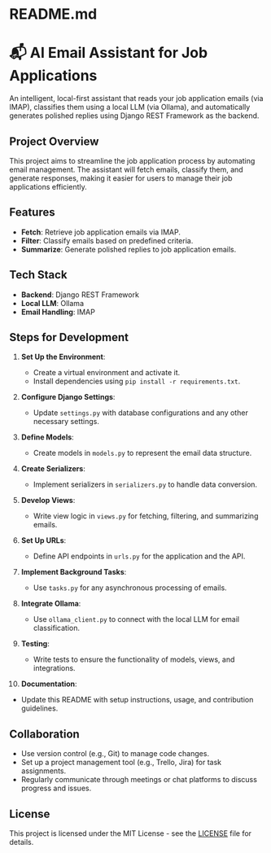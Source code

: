 # README.md

# 📬 AI Email Assistant for Job Applications

An intelligent, local-first assistant that reads your job application emails (via IMAP), classifies them using a local LLM (via Ollama), and automatically generates polished replies using Django REST Framework as the backend.

## Project Overview

This project aims to streamline the job application process by automating email management. The assistant will fetch emails, classify them, and generate responses, making it easier for users to manage their job applications efficiently.

## Features

- **Fetch**: Retrieve job application emails via IMAP.
- **Filter**: Classify emails based on predefined criteria.
- **Summarize**: Generate polished replies to job application emails.

## Tech Stack

- **Backend**: Django REST Framework
- **Local LLM**: Ollama
- **Email Handling**: IMAP

## Steps for Development

1. **Set Up the Environment**: 
   - Create a virtual environment and activate it.
   - Install dependencies using `pip install -r requirements.txt`.

2. **Configure Django Settings**: 
   - Update `settings.py` with database configurations and any other necessary settings.

3. **Define Models**: 
   - Create models in `models.py` to represent the email data structure.

4. **Create Serializers**: 
   - Implement serializers in `serializers.py` to handle data conversion.

5. **Develop Views**: 
   - Write view logic in `views.py` for fetching, filtering, and summarizing emails.

6. **Set Up URLs**: 
   - Define API endpoints in `urls.py` for the application and the API.

7. **Implement Background Tasks**: 
   - Use `tasks.py` for any asynchronous processing of emails.

8. **Integrate Ollama**: 
   - Use `ollama_client.py` to connect with the local LLM for email classification.

9. **Testing**: 
   - Write tests to ensure the functionality of models, views, and integrations.

10. **Documentation**: 
   - Update this README with setup instructions, usage, and contribution guidelines.

## Collaboration

- Use version control (e.g., Git) to manage code changes.
- Set up a project management tool (e.g., Trello, Jira) for task assignments.
- Regularly communicate through meetings or chat platforms to discuss progress and issues.

## License

This project is licensed under the MIT License - see the [LICENSE](LICENSE) file for details.